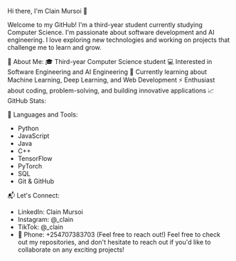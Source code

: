 Hi there, I'm Clain Mursoi 👋  

Welcome to my GitHub! I'm a third-year student currently studying Computer Science. I'm passionate about software development and AI engineering. I love exploring new technologies and working on projects that challenge me to learn and grow.

🚀 About Me:
🎓 Third-year Computer Science student
💻 Interested in Software Engineering and AI Engineering
🌱 Currently learning about Machine Learning, Deep Learning, and Web Development
⚡ Enthusiast about coding, problem-solving, and building innovative applications
📈 GitHub Stats:

🔧 Languages and Tools:
- Python
- JavaScript
- Java
- C++
- TensorFlow
- PyTorch
- SQL
- Git & GitHub
  
📬 Let's Connect:
- LinkedIn: Clain Mursoi
- Instagram: @_clain
- TikTok: @_clain
- 📱 Phone: +254707383703 (Feel free to reach out!)
Feel free to check out my repositories, and don't hesitate to reach out if you'd like to collaborate on any exciting projects!
